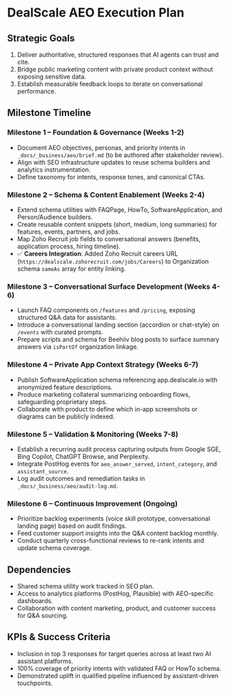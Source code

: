 # DealScale AEO Execution Plan

## Strategic Goals
1. Deliver authoritative, structured responses that AI agents can trust and cite.
2. Bridge public marketing content with private product context without exposing sensitive data.
3. Establish measurable feedback loops to iterate on conversational performance.

## Milestone Timeline

### Milestone 1 – Foundation & Governance (Weeks 1-2)
- Document AEO objectives, personas, and priority intents in `_docs/_business/aeo/brief.md` (to be authored after stakeholder review).
- Align with SEO infrastructure updates to reuse schema builders and analytics instrumentation.
- Define taxonomy for intents, response tones, and canonical CTAs.

### Milestone 2 – Schema & Content Enablement (Weeks 2-4)
- Extend schema utilities with FAQPage, HowTo, SoftwareApplication, and Person/Audience builders.
- Create reusable content snippets (short, medium, long summaries) for features, events, partners, and jobs.
- Map Zoho Recruit job fields to conversational answers (benefits, application process, hiring timeline).
- ✅ **Careers Integration**: Added Zoho Recruit careers URL (`https://dealscale.zohorecruit.com/jobs/Careers`) to Organization schema `sameAs` array for entity linking.

### Milestone 3 – Conversational Surface Development (Weeks 4-6)
- Launch FAQ components on `/features` and `/pricing`, exposing structured Q&A data for assistants.
- Introduce a conversational landing section (accordion or chat-style) on `/events` with curated prompts.
- Prepare scripts and schema for Beehiiv blog posts to surface summary answers via `isPartOf` organization linkage.

### Milestone 4 – Private App Context Strategy (Weeks 6-7)
- Publish SoftwareApplication schema referencing app.dealscale.io with anonymized feature descriptions.
- Produce marketing collateral summarizing onboarding flows, safeguarding proprietary steps.
- Collaborate with product to define which in-app screenshots or diagrams can be publicly indexed.

### Milestone 5 – Validation & Monitoring (Weeks 7-8)
- Establish a recurring audit process capturing outputs from Google SGE, Bing Copilot, ChatGPT Browse, and Perplexity.
- Integrate PostHog events for `aeo_answer_served`, `intent_category`, and `assistant_source`.
- Log audit outcomes and remediation tasks in `_docs/_business/aeo/audit-log.md`.

### Milestone 6 – Continuous Improvement (Ongoing)
- Prioritize backlog experiments (voice skill prototype, conversational landing page) based on audit findings.
- Feed customer support insights into the Q&A content backlog monthly.
- Conduct quarterly cross-functional reviews to re-rank intents and update schema coverage.

## Dependencies
- Shared schema utility work tracked in SEO plan.
- Access to analytics platforms (PostHog, Plausible) with AEO-specific dashboards.
- Collaboration with content marketing, product, and customer success for Q&A sourcing.

## KPIs & Success Criteria
- Inclusion in top 3 responses for target queries across at least two AI assistant platforms.
- 100% coverage of priority intents with validated FAQ or HowTo schema.
- Demonstrated uplift in qualified pipeline influenced by assistant-driven touchpoints.
